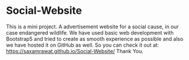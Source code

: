 # Social-Website
This is a mini project. A advertisement website for a social cause, in our case endangered wildlife. We have used basic web development with Bootstrap5 and tried
to create as smooth experience as possible and also we have hosted it on GitHub as well. So you can check it out at: https://saxamrawat.github.io/Social-Website/
Thank You.
